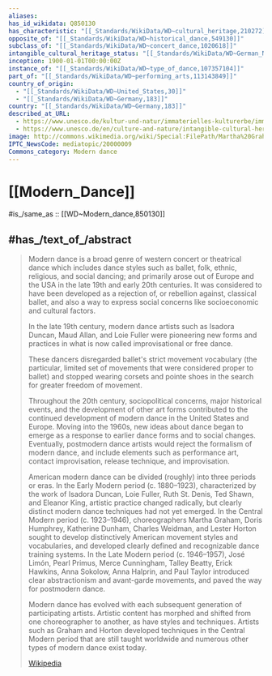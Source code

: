 ```yaml
---
aliases:
has_id_wikidata: Q850130
has_characteristic: "[[_Standards/WikiData/WD~cultural_heritage,210272]]"
opposite_of: "[[_Standards/WikiData/WD~historical_dance,549130]]"
subclass_of: "[[_Standards/WikiData/WD~concert_dance,1020618]]"
intangible_cultural_heritage_status: "[[_Standards/WikiData/WD~German_Nationwide_Inventory_of_Intangible_Cultural_Heritage,19276012]]"
inception: 1900-01-01T00:00:00Z
instance_of: "[[_Standards/WikiData/WD~type_of_dance,107357104]]"
part_of: "[[_Standards/WikiData/WD~performing_arts,113143849]]"
country_of_origin:
  - "[[_Standards/WikiData/WD~United_States,30]]"
  - "[[_Standards/WikiData/WD~Germany,183]]"
country: "[[_Standards/WikiData/WD~Germany,183]]"
described_at_URL:
  - https://www.unesco.de/kultur-und-natur/immaterielles-kulturerbe/immaterielles-kulturerbe-deutschland/moderner-tanz
  - https://www.unesco.de/en/culture-and-nature/intangible-cultural-heritage/modern-dance
image: http://commons.wikimedia.org/wiki/Special:FilePath/Martha%20Graham%201948.jpg
IPTC_NewsCode: mediatopic/20000009
Commons_category: Modern dance
---
```


# [[Modern_Dance]] 

#is_/same_as :: [[WD~Modern_dance,850130]] 

## #has_/text_of_/abstract 

> Modern dance is a broad genre of western concert or theatrical dance 
> which includes dance styles such as ballet, folk, ethnic, religious, and social dancing; 
> and primarily arose out of Europe and the USA in the late 19th and early 20th centuries. 
> It was considered to have been developed as a rejection of, or rebellion against, classical ballet, 
> and also a way to express social concerns like socioeconomic and cultural factors.
>
> In the late 19th century, modern dance artists such as Isadora Duncan, Maud Allan, 
> and Loie Fuller were pioneering new forms and practices 
> in what is now called improvisational or free dance. 
> 
> These dancers disregarded ballet's strict movement vocabulary 
> (the particular, limited set of movements that were considered proper to ballet) 
> and stopped wearing corsets and pointe shoes in the search for greater freedom of movement.
>
> Throughout the 20th century, sociopolitical concerns, major historical events, 
> and the development of other art forms contributed to the continued development of modern dance in the United States and Europe. Moving into the 1960s, new ideas about dance began to emerge as a response to earlier dance forms and to social changes. Eventually, postmodern dance artists would reject the formalism of modern dance, and include elements such as performance art, contact improvisation, release technique, and improvisation.
>
> American modern dance can be divided (roughly) into three periods or eras. In the Early Modern period (c. 1880–1923), characterized by the work of Isadora Duncan, Loie Fuller, Ruth St. Denis, Ted Shawn, and Eleanor King, artistic practice changed radically, but clearly distinct modern dance techniques had not yet emerged. In the Central Modern period (c. 1923–1946), choreographers Martha Graham, Doris Humphrey, Katherine Dunham, Charles Weidman, and Lester Horton sought to develop distinctively American movement styles and vocabularies, and developed clearly defined and recognizable dance training systems. In the Late Modern period (c. 1946–1957), José Limón, Pearl Primus, Merce Cunningham, Talley Beatty, Erick Hawkins, Anna Sokolow, Anna Halprin, and Paul Taylor introduced clear abstractionism and avant-garde movements, and paved the way for postmodern dance.
>
> Modern dance has evolved with each subsequent generation of participating artists. Artistic content has morphed and shifted from one choreographer to another, as have styles and techniques. Artists such as Graham and Horton developed techniques in the Central Modern period that are still taught worldwide and numerous other types of modern dance exist today.
>
> [Wikipedia](https://en.wikipedia.org/wiki/Modern%20dance) 


